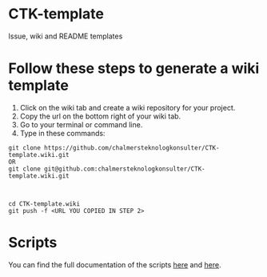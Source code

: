 # CTK-template
Issue, wiki and README templates

# Follow these steps to generate a wiki template
1. Click on the wiki tab and create a wiki repository for your project.
2. Copy the url on the bottom right of your wiki tab.
3. Go to your terminal or command line.
4. Type in these commands:

````
git clone https://github.com/chalmersteknologkonsulter/CTK-template.wiki.git
OR
git clone git@github.com:chalmersteknologkonsulter/CTK-template.wiki.git



cd CTK-template.wiki
git push -f <URL YOU COPIED IN STEP 2>
````

# Scripts
You can find the full documentation of the scripts [here](https://github.com/chalmersteknologkonsulter/Pollux) and [here](https://github.com/chalmersteknologkonsulter/Pollux/wiki).
